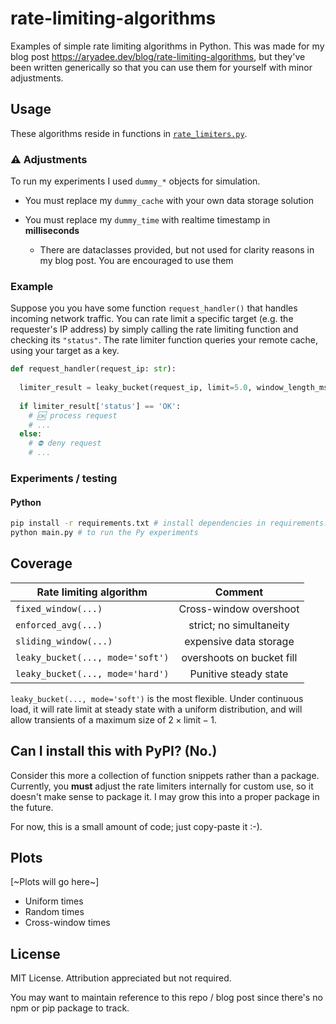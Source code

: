 # rate-limiting-algorithms

Examples of simple rate limiting algorithms in Python. This was made for my blog post https://aryadee.dev/blog/rate-limiting-algorithms, but they've been written generically so that you can use them for yourself with minor adjustments.

## Usage

These algorithms reside in functions in [`rate_limiters.py`](https://github.com/aryadaroui/rate-limiting-algorithms/blob/main/rate_limiters.py).

### ⚠️ Adjustments

To run my experiments I used `dummy_*` objects for simulation.

- You must replace my `dummy_cache` with your own data storage solution

- You must replace my `dummy_time` with realtime timestamp in **milliseconds**
  - There are dataclasses provided, but not used for clarity reasons in my blog post. You are encouraged to use them

### Example

Suppose you  you have some function `request_handler()` that handles incoming network traffic. You can rate limit a specific target (e.g. the requester's IP address) by simply calling the rate limiting function and checking its `"status"`. The rate limiter function queries your remote cache, using your target as a key.

```python
def request_handler(request_ip: str):
  
  limiter_result = leaky_bucket(request_ip, limit=5.0, window_length_ms=1000.0, mode='soft')
  
  if limiter_result['status'] == 'OK':
    # 🆗 process request
    # ...
  else:
    # ⛔️ deny request
    # ...
```

### Experiments / testing


#### Python

```bash
pip install -r requirements.txt # install dependencies in requirements.txt
python main.py # to run the Py experiments
```

## Coverage

| Rate limiting algorithm             | Comment |
| ----------------------------------- | :--------: 
| `fixed_window(...)` |     Cross-window overshoot     | 
| `enforced_avg(...)` |     strict; no simultaneity     |  
| `sliding_window(...)` |     expensive data storage     | 
| `leaky_bucket(..., mode='soft')` |     overshoots on bucket fill     |   
| `leaky_bucket(..., mode='hard')` |     Punitive steady state     |   

 `leaky_bucket(..., mode='soft')` is the most flexible. Under continuous load, it will rate limit at steady state with a uniform distribution, and will allow transients of a maximum size of $2\times \text{limit} - 1$.

## Can I install this with PyPI? (No.)

Consider this more a collection of function snippets rather than a package. Currently, you **must** adjust the rate limiters internally for custom use, so it doesn't make sense to package it. I may grow this into a proper package in the future.

For now, this is a small amount of code; just copy-paste it :-).

## Plots

[~Plots will go here~]

- Uniform times
- Random times
- Cross-window times

## License

MIT License. Attribution appreciated but not required.

You may want to maintain reference to this repo / blog post since there's no npm or pip package to track.
